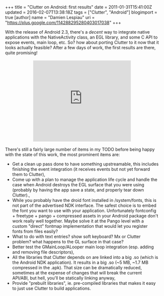 +++
title = "Clutter on Android: first results"
date = 2011-01-31T15:41:00Z
updated = 2016-02-07T13:38:18Z
tags = ["Clutter", "Android"]
blogimport = true 
[author]
	name = "Damien Lespiau"
	uri = "https://plus.google.com/114288295280403017038"
+++

<div dir="ltr" style="text-align: left;" trbidi="on"><div dir="ltr" style="text-align: left;" trbidi="on">With the release of Android 2.3, there's a <em>decent</em> way to  integrate native applications with the NativeActivity class, an EGL  library, and some C API to expose events, main loop, etc. So? how about porting Clutter to it now that it looks actually feasible? After a few days of work, the first results are there, quite promising!</div><br /><div class="separator" style="clear: both; text-align: center;"><iframe width="320" height="266" class="YOUTUBE-iframe-video" data-thumbnail-src="https://i.ytimg.com/vi/bxxNHZTPxW4/0.jpg" src="https://www.youtube.com/embed/bxxNHZTPxW4?feature=player_embedded" frameborder="0" allowfullscreen></iframe></div><br />There's still a fairly large number of items in my TODO before being happy with the state of this work, the most prominent items are:<br /><ul><li>Get a clean up pass done to have something upstreamable, this includes finishing the event integration (it receives events but not yet forward them to Clutter),</li><li>Come up with a plan to manage the application life cycle and handle the case when Android destroys the EGL surface that you were using (probably by having the app save a state, and properly tear down Clutter).,</li><li>While you probably have the droid font installed in /system/fonts, this is not part of the advertised NDK interface. The safest choice is to  embed the font you want to use with your application. Unfortunately  fontconfig + freetype + pango + compressed assets in your Android package don't work really well together. Maybe solve it at the Pango level with a custom "direct" fontmap implementation that would let you register fonts from files easily?</li><li>What to do with text entries? show soft keyboard? Mx or Clutter problem? what happens to the GL surface in that case?</li><li>Better test the GMainLoop/ALooper main loop integration (esp. adding and removing file descriptors),</li><li>All the libraries that Clutter depends on are linked into a big .so (which is the Android NDK application). It results in a big .so (~5 MB, ~1.7 MB compressed in the .apk). That size can be dramatically reduced, sometimes at the expense of changes that will break the current API/ABI, but hell, you'll be statically linking anyway,</li><li>Provide "prebuilt libraries", ie. pre-compiled libraries that makes it easy to just use Clutter to build applications.</li></ul><br /></div>
